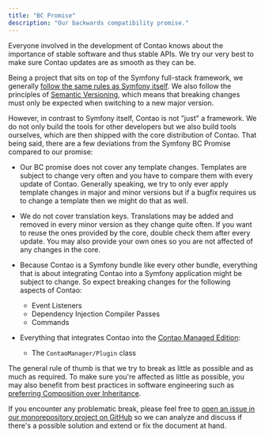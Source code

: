 ```yaml
---
title: "BC Promise"
description: "Our backwards compatibility promise."
---
```


Everyone involved in the development of Contao knows about the importance of stable software and thus stable APIs.
We try our very best to make sure Contao updates are as smooth as they can be.

Being a project that sits on top of the Symfony full-stack framework, we generally [follow the same rules as
Symfony itself][SF_BC_Promise].
We also follow the principles of [Semantic Versioning][Semver], which means that breaking changes must only be expected
when switching to a new major version.

However, in contrast to Symfony itself, Contao is not "just" a framework. We do not only build the tools for other
developers but we also build tools ourselves, which are then shipped with the core distribution of Contao.
That being said, there are a few deviations from the Symfony BC Promise compared to our promise:

* Our BC promise does not cover any template changes. Templates are subject to change very often and you have to compare
  them with every update of Contao. Generally speaking, we try to only ever apply template changes in major and minor
  versions but if a bugfix requires us to change a template then we might do that as well.
  
* We do not cover translation keys. Translations may be added and removed in every minor version as they change quite
  often. If you want to reuse the ones provided by the core, double check them after every update. You may also provide
  your own ones so you are not affected of any changes in the core.
  
* Because Contao is a Symfony bundle like every other bundle, everything that is about integrating Contao into a Symfony
  application might be subject to change. So expect breaking changes for the following aspects of Contao:
  
  * Event Listeners
  * Dependency Injection Compiler Passes
  * Commands

* Everything that integrates Contao into the [Contao Managed Edition][Contao_ME]:

  * The `ContaoManager/Plugin` class

The general rule of thumb is that we try to break as little as possible and as much as required. To make sure you're
affected as little as possible, you may also benefit from best practices in software engineering such as [preferring
Composition over Inheritance][Composition_over_Inheritance].

If you encounter any problematic break, please feel free to
[open an issue in our monorepository project on GitHub][Monorepo_Issues] so we can analyze and discuss if there's a
possible solution and extend or fix the document at hand.

[SF_BC_Promise]: https://symfony.com/doc/current/contributing/code/bc.html
[Semver]: https://semver.org/
[Composition_over_Inheritance]: https://en.wikipedia.org/wiki/Composition_over_inheritance
[Monorepo_Issues]: https://github.com/contao/contao/issues
[Contao_ME]: ../getting-started/initial-setup/managed-edition
